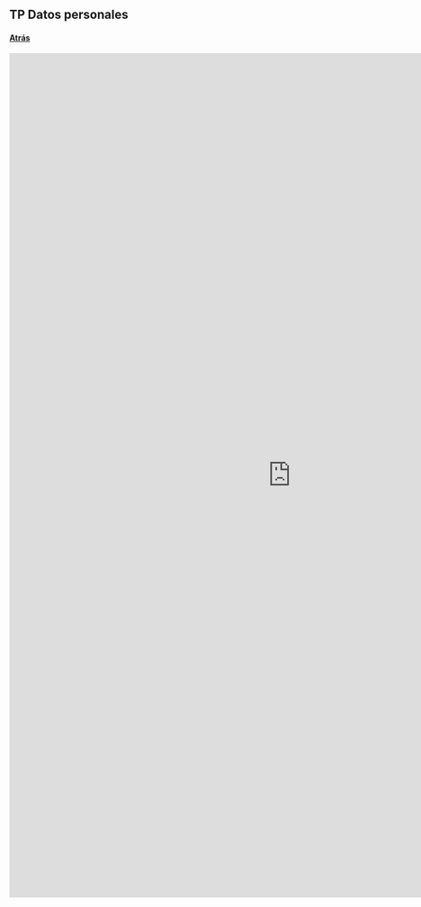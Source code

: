 ## TP Datos personales

#### [Atrás](https://lpinilla.github.io/infovis)

<iframe seamless  frameborder="0" src="https://public.tableau.com/views/tp_datos_personales/Dashboard1?:language=es&:retry=yes&publish=yes&amp;:origin=viz_share_link&amp;:showVizHome=no&amp;:embed=yes&amp;:display_count=yes" width="1000" height="1500"></iframe>  